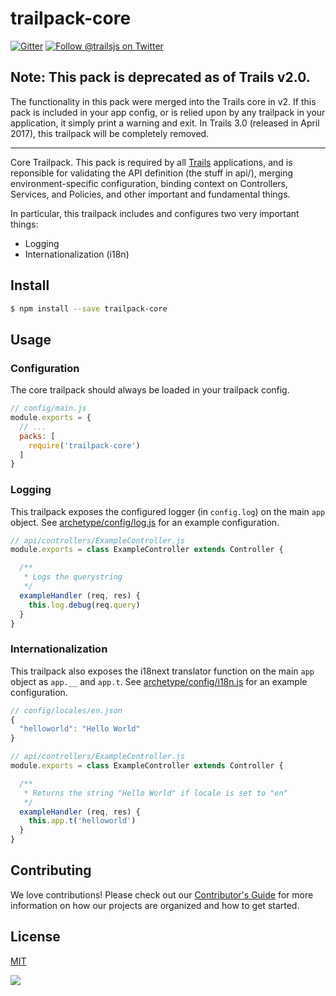 # trailpack-core

[![Gitter][gitter-image]][gitter-url]
[![Follow @trailsjs on Twitter][twitter-image]][twitter-url]

## Note: This pack is deprecated as of Trails v2.0. 

The functionality in this pack were merged into the Trails core in v2.
If this pack is included in your app config, or is relied upon by any
trailpack in your application, it simply print a warning and exit. In
Trails 3.0 (released in April 2017), this trailpack will be completely removed.

----------

Core Trailpack. This pack is required by all [Trails](http://trailsjs.io)
applications, and is reponsible for validating the API definition (the stuff in
api/), merging environment-specific configuration, binding context on
Controllers, Services, and Policies, and other important and fundamental
things.

In particular, this trailpack includes and configures two very important
things:
- Logging
- Internationalization (i18n)

## Install

```sh
$ npm install --save trailpack-core
```

## Usage

### Configuration
The core trailpack should always be loaded in your trailpack config.

```js
// config/main.js
module.exports = {
  // ...
  packs: [
    require('trailpack-core')
  ]
}
```

### Logging
This trailpack exposes the configured logger (in `config.log`) on the main `app`
object. See [archetype/config/log.js](https://github.com/trailsjs/trailpack-core/tree/master/archetype/config/log.js)
for an example configuration.

```js
// api/controllers/ExampleController.js
module.exports = class ExampleController extends Controller {

  /**
   * Logs the querystring
   */
  exampleHandler (req, res) {
    this.log.debug(req.query)
  }
}
```

### Internationalization
This trailpack also exposes the i18next translator function on the main `app`
object as `app.__` and `app.t`. See [archetype/config/i18n.js](https://github.com/trailsjs/trailpack-core/tree/master/archetype/config)
for an example configuration.

```js
// config/locales/en.json
{
  "helloworld": "Hello World"
}
```

```js
// api/controllers/ExampleController.js
module.exports = class ExampleController extends Controller {

  /**
   * Returns the string "Hello World" if locale is set to "en"
   */
  exampleHandler (req, res) {
    this.app.t('helloworld')
  }
}
```

## Contributing
We love contributions! Please check out our [Contributor's Guide](https://github.com/trailsjs/trails/blob/master/CONTRIBUTING.md) for more
information on how our projects are organized and how to get started.

## License
[MIT](https://github.com/trailsjs/trailpack-core/blob/master/LICENSE)

<img src="http://i.imgur.com/dCjNisP.png">

[npm-image]: https://img.shields.io/npm/v/trailpack-core.svg?style=flat-square
[npm-url]: https://npmjs.org/package/trailpack-core
[ci-image]: https://img.shields.io/travis/trailsjs/trailpack-core/master.svg?style=flat-square
[ci-url]: https://travis-ci.org/trailsjs/trailpack-core
[daviddm-image]: http://img.shields.io/david/trailsjs/trailpack-core.svg?style=flat-square
[daviddm-url]: https://david-dm.org/trailsjs/trailpack-core
[codeclimate-image]: https://img.shields.io/codeclimate/github/trailsjs/trailpack-core.svg?style=flat-square
[codeclimate-url]: https://codeclimate.com/github/trailsjs/trailpack-core
[gitter-image]: http://img.shields.io/badge/+%20GITTER-JOIN%20CHAT%20%E2%86%92-1DCE73.svg?style=flat-square
[gitter-url]: https://gitter.im/trailsjs/trails
[twitter-image]: https://img.shields.io/twitter/follow/trailsjs.svg?style=social
[twitter-url]: https://twitter.com/trailsjs

